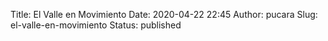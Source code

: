 Title: El Valle en Movimiento
Date: 2020-04-22 22:45
Author: pucara
Slug: el-valle-en-movimiento
Status: published


